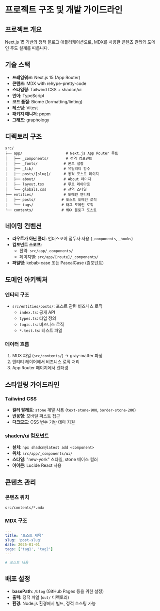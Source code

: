 # 프로젝트 구조 및 개발 가이드라인

## 프로젝트 개요

Next.js 15 기반의 정적 블로그 애플리케이션으로, MDX를 사용한 콘텐츠 관리와 도메인 주도 설계를 따릅니다.

## 기술 스택

- **프레임워크**: Next.js 15 (App Router)
- **콘텐츠**: MDX with rehype-pretty-code
- **스타일링**: Tailwind CSS + shadcn/ui
- **언어**: TypeScript
- **코드 품질**: Biome (formatting/linting)
- **테스팅**: Vitest
- **패키지 매니저**: pnpm
- **그래프**: graphology

## 디렉토리 구조

```
src/
├── app/                    # Next.js App Router 루트
│   ├── _components/        # 전역 컴포넌트
│   ├── _fonts/            # 폰트 설정
│   ├── _lib/              # 유틸리티 함수
│   ├── posts/[slug]/      # 동적 포스트 페이지
│   ├── about/             # About 페이지
│   ├── layout.tsx         # 루트 레이아웃
│   └── globals.css        # 전역 스타일
├── entities/              # 도메인 엔티티
│   ├── posts/            # 포스트 도메인 로직
│   └── tags/             # 태그 도메인 로직
└── contents/             # MDX 블로그 포스트
```

## 네이밍 컨벤션

- **라우트가 아닌 폴더**: 언더스코어 접두사 사용 (`_components`, `_hooks`)
- **컴포넌트 스코프**: 
  - 전역: `src/app/_components/`
  - 페이지별: `src/app/[route]/_components/`
- **파일명**: kebab-case 또는 PascalCase (컴포넌트)

## 도메인 아키텍처

### 엔티티 구조
- `src/entities/posts/`: 포스트 관련 비즈니스 로직
  - `index.ts`: 공개 API
  - `types.ts`: 타입 정의
  - `logic.ts`: 비즈니스 로직
  - `*.test.ts`: 테스트 파일

### 데이터 흐름
1. MDX 파일 (`src/contents/`) → gray-matter 파싱
2. 엔티티 레이어에서 비즈니스 로직 처리
3. App Router 페이지에서 렌더링

## 스타일링 가이드라인

### Tailwind CSS
- **컬러 팔레트**: `stone` 계열 사용 (`text-stone-900`, `border-stone-200`)
- **반응형**: 모바일 퍼스트 접근
- **다크모드**: CSS 변수 기반 테마 지원

### shadcn/ui 컴포넌트
- **설치**: `npx shadcn@latest add <component>`
- **위치**: `src/app/_components/ui/`
- **스타일**: "new-york" 스타일, stone 베이스 컬러
- **아이콘**: Lucide React 사용

## 콘텐츠 관리

### 콘텐츠 위치
`src/contents/*.mdx`

### MDX 구조
```yaml
---
title: '포스트 제목'
slug: 'post-slug'
date: 2025-01-01
tags: ['tag1', 'tag2']
---

# 포스트 내용
```

## 배포 설정

- **basePath**: `/blog` (GitHub Pages 등을 위한 설정)
- **출력**: 정적 파일 (`out/` 디렉토리)
- **환경**: Node.js 환경에서 빌드, 정적 호스팅 가능